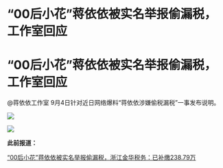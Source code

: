 # “00后小花”蒋依依被实名举报偷漏税，工作室回应

# “00后小花”蒋依依被实名举报偷漏税，工作室回应

@蒋依依工作室 9月4日针对近日网络爆料“蒋依依涉嫌偷税漏税”一事发布说明。

![](https://inews.gtimg.com/om_bt/Oy9bYApNcwAR9moujGf8KbiN6vtvgHZrmkdF1QWbfye2UAA/1000)

![](https://inews.gtimg.com/om_bt/O9zCPkjGWvutf_MVer0VqcSUlgQkQ-E3rfk_gzEST2CyoAA/0)

**此前报道：**

[“00后小花”蒋依依被实名举报偷漏税，浙江金华税务：已补缴238.79万](https://new.qq.com/rain/a/20230903A06BKK00)

